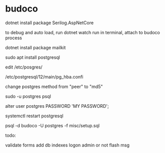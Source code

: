 # budoco
dotnet install package Serilog.AspNetCore

to debug and auto load,
run dotnet watch run in terminal, attach to budoco process

dotnet install package mailkit

sudo apt install postgresql

edit /etc/posgres/

/etc/postgresql/12/main/pg_hba.confi

change postgres method from "peer" to "md5"

sudo -u postgres psql

alter user postgres PASSWORD 'MY PASSWORD';

systemctl restart postgresql

psql -d budoco -U postgres -f misc/setup.sql


todo:

validate forms
add db indexes
logon 
admin or not
flash msg



